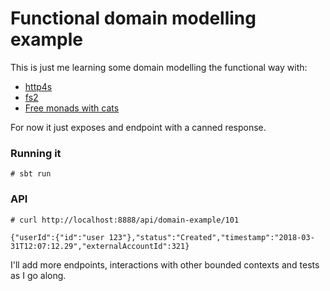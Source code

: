 # Functional domain modelling example

This is just me learning some domain modelling the functional way with:

* [http4s](https://http4s.org/)
* [fs2](https://functional-streams-for-scala.github.io/fs2/)
* [Free monads with cats](https://typelevel.org/cats/)

For now it just exposes and endpoint with a canned response.

### Running it
```
# sbt run
```

### API

```
# curl http://localhost:8888/api/domain-example/101

{"userId":{"id":"user 123"},"status":"Created","timestamp":"2018-03-31T12:07:12.29","externalAccountId":321}
```

I'll add more endpoints, interactions with other bounded contexts and tests as I go along.